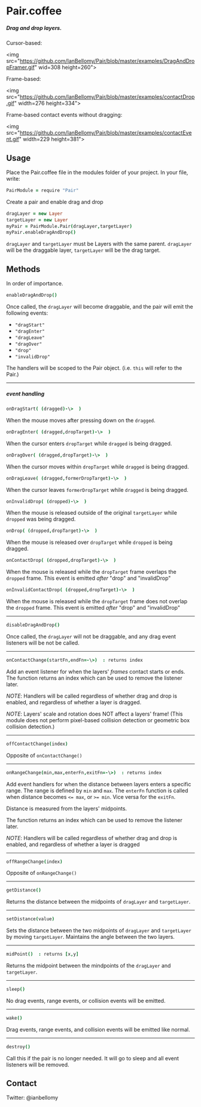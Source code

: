 # Pair.coffee

##### Drag and drop layers.

Cursor-based:

<img src="https://github.com/IanBellomy/Pair/blob/master/examples/DragAndDropFramer.gif" wid=308 height=260">

Frame-based:

<img src="https://github.com/IanBellomy/Pair/blob/master/examples/contactDrop.gif" width=276 height=334">

Frame-based contact events without dragging:

<img src="https://github.com/IanBellomy/Pair/blob/master/examples/contactEvent.gif" width=229 height=381">


## Usage

Place the Pair.coffee file in the modules folder of your project.
In your file, write:

````coffeescript
PairModule = require "Pair"
````

Create a pair and enable drag and drop

````coffeescript
dragLayer = new Layer
targetLayer = new Layer
myPair = PairModule.Pair(dragLayer,targetLayer)
myPair.enableDragAndDrop()
````

`dragLayer` and `targetLayer` must be Layers with the same parent. `dragLayer` will be the draggable layer, `targetLayer` will be the drag target.



## Methods
In order of importance. 


````coffeescript
enableDragAndDrop()
````

Once called, the `dragLayer` will become draggable, and the pair will emit the following events: 

- `"dragStart"`
- `"dragEnter"`
- `"dragLeave"` 
- `"dragOver"`
- `"drop"`
- `"invalidDrop"`

The handlers will be scoped to the Pair object. (i.e. `this` will refer to the Pair.)

---
##### event handling
````coffeeScript
onDragStart( (dragged)-\>  )
````
When the mouse moves after pressing down on the `dragged`.<br>


````coffeeScript
onDragEnter( (dragged,dropTarget)-\>  )
````
When the cursor enters `dropTarget` while `dragged` is being dragged.


````coffeeScript
onDragOver( (dragged,dropTarget)-\>  )
````
When the cursor moves within `dropTarget` while `dragged` is being dragged.


````coffeeScript
onDragLeave( (dragged,formerDropTarget)-\>  )
````
When the cursor leaves `formerDropTarget` while `dragged` is being dragged. 


````coffeeScript
onInvalidDrop( (dropped)-\>  )
````
When the mouse is released outside of the original `targetLayer` while `dropped` was being dragged.


````coffeeScript
onDrop( (dropped,dropTarget)-\>  )
````
When the mouse is released over `dropTarget` while `dropped` is being dragged.



````coffeeScript
onContactDrop( (dropped,dropTarget)-\>  )
````
When the mouse is released while the `dropTarget` frame overlaps the `dropped` frame.
This event is emitted _after_ "drop" and "invalidDrop"


````coffeeScript
onInvalidContactDrop( (dropped,dropTarget)-\>  )
````
When the mouse is released while the `dropTarget` frame does not overlap the `dropped` frame.
This event is emitted _after_ "drop" and "invalidDrop"


---
````coffeescript
disableDragAndDrop()
````
Once called, the `dragLayer` will not be draggable, and any drag event listeners will be not be called. 


---
````coffeescript
onContactChange(startFn,endFn=-\>)  : returns index
````
Add an event listener for when the layers' _frames_ contact starts or ends.
The function returns an index which can be used to remove the listener later.

*NOTE*: Handlers will be called regardless of whether drag and drop is enabled, and regardless of whether a layer is dragged.

*NOTE*: Layers' scale and rotation does NOT affect a layers' frame! (This module does not perform pixel-based collision detection or geometric box collision detection.)



---
````coffeescript
offContactChange(index)
````
Opposite of `onContactChange()` 


---
````coffeescript
onRangeChange(min,max,enterFn,exitFn=-\>)  : returns index
````
Add event handlers for when the distance between layers enters a specific range. The range is defined by `min` and `max`. The `enterFn` function is called when distance becomes `<= max`, or `>= min`. Vice versa for the `exitFn`.

Distance is measured from the layers' midpoints.

The function returns an index which can be used to remove the listener later.

*NOTE*: Handlers will be called regardless of whether drag and drop is enabled, and regardless of whether a layer is dragged

---
````coffeescript
offRangeChange(index)
````
Opposite of `onRangeChange()`


---
````coffeescript
getDistance()
````
Returns the distance between the midpoints of `dragLayer` and `targetLayer`.


---
````coffeescript
setDistance(value)
````

Sets the distance between the two midpoints of `dragLayer` and `targetLayer` by moving `targetLayer`. Maintains the angle between the two layers. 


---
````coffeescript
midPoint()  : returns [x,y]
````
Returns the midpoint between the mindpoints of the `dragLayer` and `targetLayer`.


---
````coffeescript
sleep()
````
No drag events, range events, or collision events will be emitted.


---
````coffeescript
wake()
````
Drag events, range events, and collision events will be emitted like normal.


---
````coffeescript
destroy()
````
Call this if the pair is no longer needed. It will go to sleep and all event listeners will be removed. 

## Contact
Twitter: @ianbellomy


